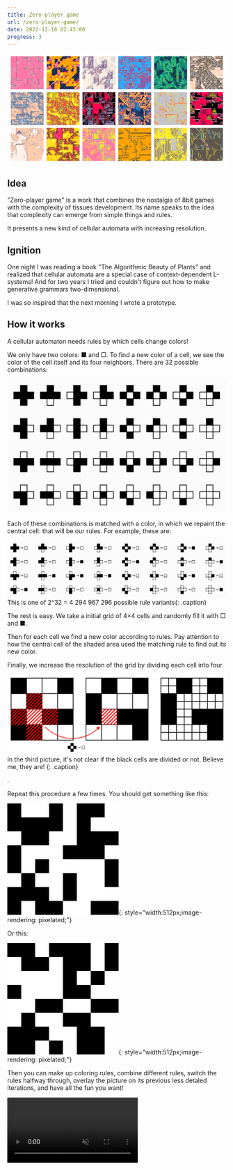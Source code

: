 ```yaml
---
title: Zero-player game
url: /zero-player-game/
date: 2022-12-18 02:43:00
progress: 3
---
```


![](/assets/media/2022-11-26-15-22-41.png)

## Idea

"Zero-player game" is a work that combines the nostalgia of 8bit games with the complexity of tissues development. Its name speaks to the idea that complexity can emerge from simple things and rules.

It presents a new kind of cellular automata with increasing resolution.

## Ignition

One night I was reading a book "The Algorithmic Beauty of Plants" and realized that cellular automata are a special case of context-dependent L-systems! And for two years I tried and couldn't figure out how to make generative grammars two-dimensional.

I was so inspired that the next morning I wrote a prototype.

## How it works

A cellular automaton needs rules by which cells change colors!

We only have two colors: ■ and □. To find a new color of a cell, we see the color of the cell itself and its four neighbors. There are 32 possible combinations:

![](/assets/media/2022-11-26-13-59-46.png)
<!-- https://editor.p5js.org -->

Each of these combinations is matched with a color, in which we repaint the central cell: that will be our rules. For example, these are:

![](/assets/media/2022-11-26-14-26-13.png)
This is one of 2^32 = 4 294 967 296 possible rule variants{: .caption}
<!-- https://editor.p5js.org/illus0r/sketches/myfquQUaF -->

The rest is easy. We take a initial grid of 4×4 cells and randomly fill it with □ and ■.

Then for each cell we find a new color according to rules. Pay attention to how the central cell of the shaded area used the matching rule to find out its new color.

Finally, we increase the resolution of the grid by dividing each cell into four.

![](/assets/media/2022-11-26-15-11-26.png)
In the third picture, it's not clear if the black cells are divided or not. Believe me, they are! {: .caption}
<!-- https://www.figma.com/file/abzo0bhPE5EJIuaZtJgWEd/Untitled?node-id=2%3A404&t=XQ7fThdoqwVCctyV-0 -->.

Repeat this procedure a few times. You should get something like this:

![](/assets/media/ivanomata.gif){: style="width:512px;image-rendering: pixelated;"}

Or this:

![](/assets/media/ivanomata2.gif){: style="width:512px;image-rendering: pixelated;"}

<!-- https://bit.ly/3EDBkXq -->

Then you can make up coloring rules, combine different rules, switch the rules halfway through, overlay the picture on its previous less detaled iterations, and have all the fun you want!

<video controls muted loop preload="auto">
  <source src="/assets/media/ivanomata-oculus.mp4" type="video/mp4">
</video>
<!-- 
## Going big

It's not possible  -->
